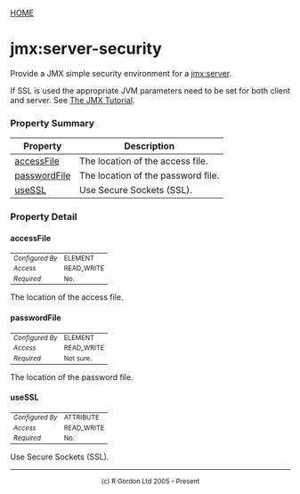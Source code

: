 [HOME](../../../../README.md)
# jmx:server-security

Provide a JMX simple security environment for a
[jmx:server](../../../../org/oddjob/jmx/JMXServerJob.md).


If SSL is used the appropriate JVM parameters need to be set for both
client and server. See  <a href="http://java.sun.com/javase/6/docs/technotes/guides/jmx/tutorial/security.html">
The JMX Tutorial</a>.

### Property Summary

| Property | Description |
| -------- | ----------- |
| [accessFile](#propertyaccessFile) | The location of the access file. | 
| [passwordFile](#propertypasswordFile) | The location of the password file. | 
| [useSSL](#propertyuseSSL) | Use Secure Sockets (SSL). | 


### Property Detail
#### accessFile <a name="propertyaccessFile"></a>

<table style='font-size:smaller'>
      <tr><td><i>Configured By</i></td><td>ELEMENT</td></tr>
      <tr><td><i>Access</i></td><td>READ_WRITE</td></tr>
      <tr><td><i>Required</i></td><td>No.</td></tr>
</table>

The location of the access file.

#### passwordFile <a name="propertypasswordFile"></a>

<table style='font-size:smaller'>
      <tr><td><i>Configured By</i></td><td>ELEMENT</td></tr>
      <tr><td><i>Access</i></td><td>READ_WRITE</td></tr>
      <tr><td><i>Required</i></td><td>Not sure.</td></tr>
</table>

The location of the password file.

#### useSSL <a name="propertyuseSSL"></a>

<table style='font-size:smaller'>
      <tr><td><i>Configured By</i></td><td>ATTRIBUTE</td></tr>
      <tr><td><i>Access</i></td><td>READ_WRITE</td></tr>
      <tr><td><i>Required</i></td><td>No.</td></tr>
</table>

Use Secure Sockets (SSL).


-----------------------

<div style='font-size: smaller; text-align: center;'>(c) R Gordon Ltd 2005 - Present</div>
